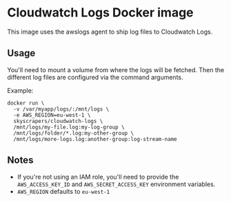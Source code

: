 # Cloudwatch Logs Docker image

This image uses the awslogs agent to ship log files to Cloudwatch Logs.

## Usage

You'll need to mount a volume from where the logs will be fetched. Then the different log files are configured via the command arguments.

Example:

```
docker run \
  -v /var/myapp/logs/:/mnt/logs \
  -e AWS_REGION=eu-west-1 \
  skyscrapers/cloudwatch-logs \
  /mnt/logs/my-file.log:my-log-group \
  /mnt/logs/folder/*.log:my-other-group \
  /mnt/logs/more-logs.log:another-group:log-stream-name
```

## Notes

- If you're not using an IAM role, you'll need to provide the `AWS_ACCESS_KEY_ID` and `AWS_SECRET_ACCESS_KEY` environment variables.
- `AWS_REGION` defaults to `eu-west-1`
